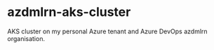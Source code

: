 # azdmlrn-aks-cluster
AKS cluster on my personal Azure tenant and Azure DevOps azdmlrn organisation.
